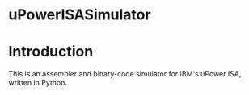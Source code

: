# uPowerISASimulator
# Introduction
This is an assembler and binary-code simulator for IBM's uPower ISA, written in Python.
